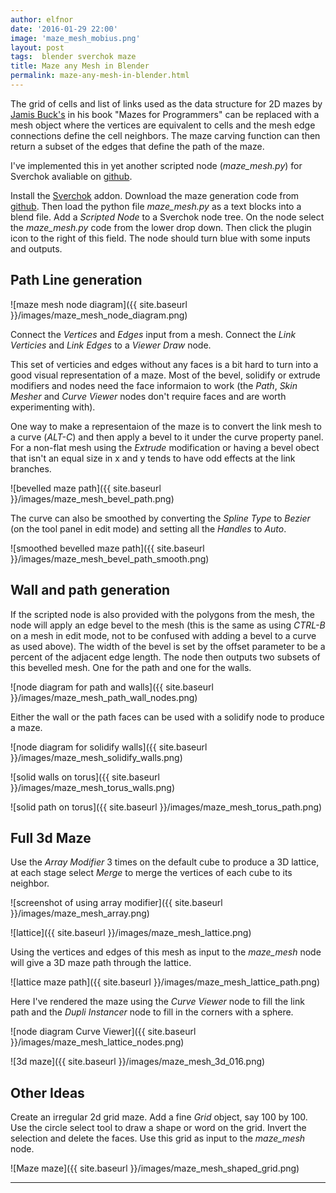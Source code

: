 ```yaml
---
author: elfnor
date: '2016-01-29 22:00'
image: 'maze_mesh_mobius.png'
layout: post
tags:  blender sverchok maze
title: Maze any Mesh in Blender
permalink: maze-any-mesh-in-blender.html
---
```


<meta property="og:image"
    content="/images/maze_mesh_mobius.png" />

The grid of cells and list of links used as the data structure for 2D mazes by [Jamis Buck\'s](http://weblog.jamisbuck.org/2011/2/7/maze-generation-algorithm-recap) in his book \"Mazes for Programmers\" can be replaced with a mesh object where the vertices are equivalent to cells and the mesh edge connections define the cell neighbors. The maze carving function can then return a subset of the edges that define the path of the maze.

I\'ve implemented this in yet another scripted node (*maze_mesh.py*) for Sverchok avaliable on [github](https://github.com/elfnor/mazes).

Install the [Sverchok](http://nikitron.cc.ua/sverchok_en.html) addon. Download the maze generation code from [github](https://github.com/elfnor/mazes). Then load the python file *maze_mesh.py* as a text blocks into a blend file. Add a *Scripted Node* to a Sverchok node tree. On the node select the *maze_mesh.py* code from the lower drop down. Then click the plugin icon to the right of this field. The node should turn blue with some inputs and outputs.

## Path Line generation

![maze mesh node diagram]({{ site.baseurl }}/images/maze_mesh_node_diagram.png)

Connect the *Vertices* and *Edges* input from a mesh. Connect the *Link Verticies* and *Link Edges* to a *Viewer Draw* node.

This set of verticies and edges without any faces is a bit hard to turn into a good visual representation of a maze. Most of the bevel, solidify or extrude modifiers and nodes need the face informaion to work (the *Path*, *Skin Mesher* and *Curve Viewer* nodes don\'t require faces and are worth experimenting with).

One way to make a representaion of the maze is to convert the link mesh to a curve (*ALT-C*) and then apply a bevel to it under the curve property panel. For a non-flat mesh using the *Extrude* modification or having a bevel obect that isn\'t an equal size in x and y tends to have odd effects at the link branches.

![bevelled maze path]({{ site.baseurl }}/images/maze_mesh_bevel_path.png)

The curve can also be smoothed by converting the *Spline Type* to *Bezier* (on the tool panel in edit mode) and setting all the *Handles* to *Auto*.

![smoothed bevelled maze path]({{ site.baseurl }}/images/maze_mesh_bevel_path_smooth.png)

## Wall and path generation

If the scripted node is also provided with the polygons from the mesh, the node will apply an edge bevel to the mesh (this is the same as using *CTRL-B* on a mesh in edit mode, not to be confused with adding a bevel to a curve as used above). The width of the bevel is set by the offset parameter to be a percent of the adjacent edge length. The node then outputs two subsets of this bevelled mesh. One for the path and one for the walls.

![node diagram for path and walls]({{ site.baseurl }}/images/maze_mesh_path_wall_nodes.png)

Either the wall or the path faces can be used with a solidify node to produce a maze.

![node diagram for solidify walls]({{ site.baseurl }}/images/maze_mesh_solidify_walls.png)

![solid walls on torus]({{ site.baseurl }}/images/maze_mesh_torus_walls.png)

![solid path on torus]({{ site.baseurl }}/images/maze_mesh_torus_path.png)

## Full 3d Maze

Use the *Array Modifier* 3 times on the default cube to produce a 3D lattice, at each stage
select *Merge* to merge the vertices of each cube to its neighbor.

![screenshot of using array modifier]({{ site.baseurl }}/images/maze_mesh_array.png)

![lattice]({{ site.baseurl }}/images/maze_mesh_lattice.png)

Using the vertices and edges of this mesh as input to the *maze_mesh* node will give a 3D maze path through the lattice.

![lattice maze path]({{ site.baseurl }}/images/maze_mesh_lattice_path.png)

Here I\'ve rendered the maze using the *Curve Viewer* node to fill the link path and the *Dupli Instancer* node to fill in the corners with a sphere.

![node diagram Curve Viewer]({{ site.baseurl }}/images/maze_mesh_lattice_nodes.png)

![3d maze]({{ site.baseurl }}/images/maze_mesh_3d_016.png)

## Other Ideas

Create an irregular 2d grid maze. Add a fine *Grid* object, say 100 by 100. Use the circle select tool to draw a shape or word on the grid. Invert the selection and delete the faces. Use this grid as input to the *maze_mesh* node.

![Maze maze]({{ site.baseurl }}/images/maze_mesh_shaped_grid.png)

------------------------------------------------------------------------
